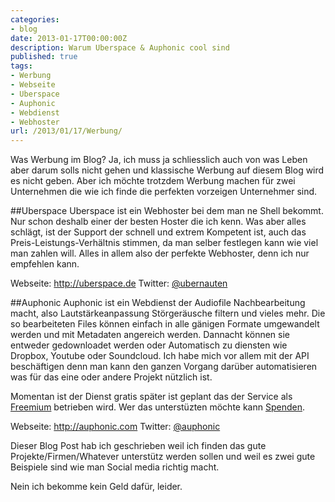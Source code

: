 ```yaml
---
categories:
- blog
date: 2013-01-17T00:00:00Z
description: Warum Uberspace & Auphonic cool sind
published: true
tags:
- Werbung
- Webseite
- Uberspace
- Auphonic
- Webdienst
- Webhoster
url: /2013/01/17/Werbung/
---
```


Was Werbung im Blog? Ja, ich muss ja schliesslich auch von was Leben aber darum solls nicht gehen und klassische Werbung auf diesem Blog wird es nicht geben. Aber ich möchte trotzdem Werbung machen für zwei Unternehmen die wie ich finde die perfekten vorzeigen Unternehmer sind.

##Uberspace
Uberspace ist ein Webhoster bei dem man ne Shell bekommt. Nur schon deshalb einer der besten Hoster die ich kenn.
Was aber alles schlägt, ist der Support der schnell und extrem Kompetent ist, auch das Preis-Leistungs-Verhältnis stimmen, da man selber festlegen kann wie viel man zahlen will. Alles in allem also der perfekte Webhoster, denn ich nur empfehlen kann.

Webseite: http://uberspace.de
Twitter: [@ubernauten](https://twitter.com/ubernauten)

##Auphonic
Auphonic ist ein Webdienst der Audiofile Nachbearbeitung macht, also Lautstärkeanpassung Störgeräusche filtern und vieles mehr. Die so bearbeiteten Files können einfach in alle gänigen Formate umgewandelt werden und mit Metadaten angereich werden. Dannacht können sie entweder gedownloadet werden oder Automatisch zu diensten wie Dropbox, Youtube oder Soundcloud. Ich habe mich vor allem mit der API beschäftigen denn man kann den ganzen Vorgang darüber automatisieren was für das eine oder andere Projekt nützlich ist. 

Momentan ist der Dienst gratis später ist geplant das der Service als [Freemium](http://de.wikipedia.org/wiki/Freemium) betrieben wird. Wer das unterstüzten möchte kann [Spenden](https://auphonic.com/donate).

Webseite: http://auphonic.com
Twitter: [@auphonic](https://twitter.com/auphonic)

Dieser Blog Post hab ich geschrieben weil ich finden das gute Projekte/Firmen/Whatever unterstütz werden sollen und weil es zwei gute Beispiele sind wie man Social media richtig macht.

Nein ich bekomme kein Geld dafür, leider. 